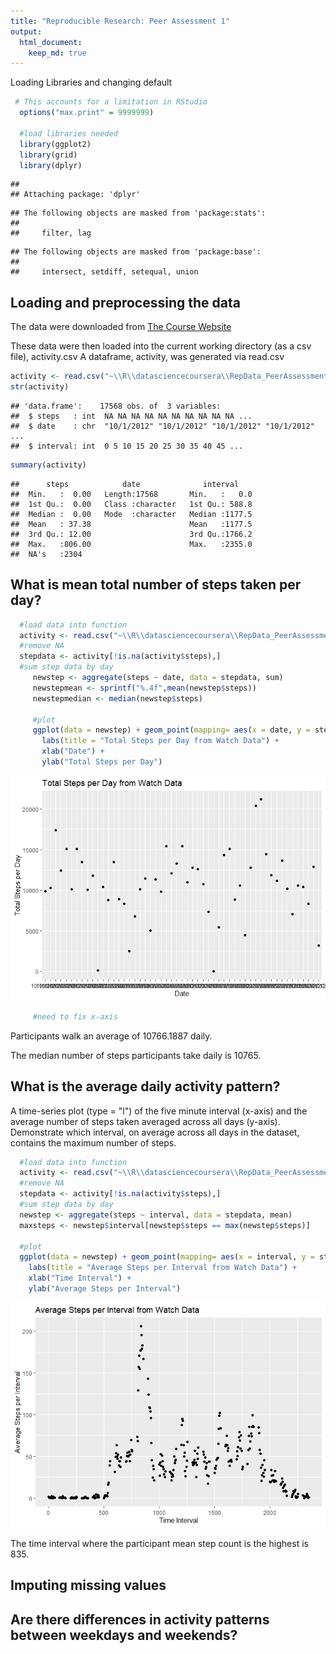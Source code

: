 ```yaml
---
title: "Reproducible Research: Peer Assessment 1"
output: 
  html_document:
    keep_md: true
---
```


Loading Libraries and changing default

``` r
 # This accounts for a limitation in RStudio
  options("max.print" = 9999999)
  
  #load libraries needed
  library(ggplot2)
  library(grid)
  library(dplyr)
```

```
## 
## Attaching package: 'dplyr'
```

```
## The following objects are masked from 'package:stats':
## 
##     filter, lag
```

```
## The following objects are masked from 'package:base':
## 
##     intersect, setdiff, setequal, union
```

## Loading and preprocessing the data

The data were downloaded from [The Course Website](https://d396qusza40orc.cloudfront.net/repdata%2Fdata%2Factivity.zip)

These data were then loaded into the current working directory (as a csv file), activity.csv
A dataframe, activity, was generated via read.csv


``` r
activity <- read.csv("~\\R\\datasciencecoursera\\RepData_PeerAssessment1\\activity.csv")
str(activity)
```

```
## 'data.frame':	17568 obs. of  3 variables:
##  $ steps   : int  NA NA NA NA NA NA NA NA NA NA ...
##  $ date    : chr  "10/1/2012" "10/1/2012" "10/1/2012" "10/1/2012" ...
##  $ interval: int  0 5 10 15 20 25 30 35 40 45 ...
```

``` r
summary(activity)
```

```
##      steps            date              interval     
##  Min.   :  0.00   Length:17568       Min.   :   0.0  
##  1st Qu.:  0.00   Class :character   1st Qu.: 588.8  
##  Median :  0.00   Mode  :character   Median :1177.5  
##  Mean   : 37.38                      Mean   :1177.5  
##  3rd Qu.: 12.00                      3rd Qu.:1766.2  
##  Max.   :806.00                      Max.   :2355.0  
##  NA's   :2304
```


## What is mean total number of steps taken per day?


``` r
  #load data into function
  activity <- read.csv("~\\R\\datasciencecoursera\\RepData_PeerAssessment1\\activity.csv")
  #remove NA
  stepdata <- activity[!is.na(activity$steps),]
  #sum step data by day
     newstep <- aggregate(steps ~ date, data = stepdata, sum)
     newstepmean <- sprintf("%.4f",mean(newstep$steps))
     newstepmedian <- median(newstep$steps)
     
     #plot
     ggplot(data = newstep) + geom_point(mapping= aes(x = date, y = steps)) +
       labs(title = "Total Steps per Day from Watch Data") +
       xlab("Date") +
       ylab("Total Steps per Day")
```

![](PA1_template_files/figure-html/stepsperday-1.png)<!-- -->

``` r
     #need to fix x-axis
```

Participants walk an average of 10766.1887 daily.

The median number of steps participants take daily is 10765.


## What is the average daily activity pattern?
A time-series plot (type = "l") of the five minute interval (x-axis) and the average number of steps taken averaged across all days (y-axis).
Demonstrate which interval, on average across all days in the dataset, contains the maximum number of steps.


``` r
  #load data into function
  activity <- read.csv("~\\R\\datasciencecoursera\\RepData_PeerAssessment1\\activity.csv")
  #remove NA
  stepdata <- activity[!is.na(activity$steps),]
  #sum step data by day
  newstep <- aggregate(steps ~ interval, data = stepdata, mean)
  maxsteps <- newstep$interval[newstep$steps == max(newstep$steps)]
  
  #plot
  ggplot(data = newstep) + geom_point(mapping= aes(x = interval, y = steps)) +
    labs(title = "Average Steps per Interval from Watch Data") +
    xlab("Time Interval") +
    ylab("Average Steps per Interval")
```

![](PA1_template_files/figure-html/steppattern-1.png)<!-- -->
  
  The time interval where the participant mean step count is the highest is 835.


## Imputing missing values



## Are there differences in activity patterns between weekdays and weekends?

